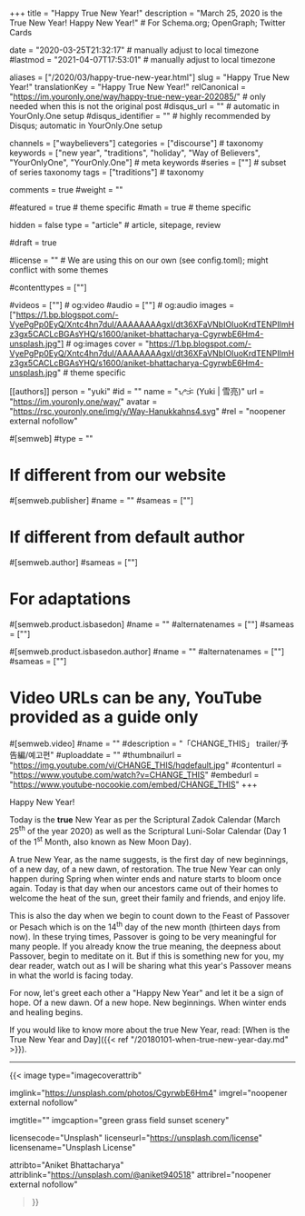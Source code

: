 +++
title = "Happy True New Year!"
description = "March 25, 2020 is the True New Year! Happy New Year!"  # For Schema.org; OpenGraph; Twitter Cards

date = "2020-03-25T21:32:17"                          # manually adjust to local timezone
#lastmod = "2021-04-07T17:53:01"                 # manually adjust to local timezone

aliases = ["/2020/03/happy-true-new-year.html"]
slug = "Happy True New Year!"
translationKey = "Happy True New Year!"
relCanonical = "https://im.youronly.one/way/happy-true-new-year-202085/"                           # only needed when this is not the original post
#disqus_url = ""                                                    # automatic in YourOnly.One setup
#disqus_identifier = ""                                             # highly recommended by Disqus; automatic in YourOnly.One setup

channels = ["waybelievers"]
categories = ["discourse"]                           # taxonomy
keywords = ["new year", "traditions", "holiday", "Way of Believers", "YourOnlyOne", "YourOnly.One"]                             # meta keywords
#series = [""]                               # subset of series taxonomy
tags = ["traditions"]                                 # taxonomy

comments = true
#weight = ""

#featured = true                              # theme specific
#math = true                                  # theme specific

hidden = false
type = "article"                                                           # article, sitepage, review

#draft = true

#license = ""                                 # We are using this on our own (see config.toml); might conflict with some themes

#contenttypes = [""]

#videos = [""]                                # og:video
#audio = [""]                                 # og:audio
images = ["https://1.bp.blogspot.com/-VyePgPp0EyQ/Xntc4hn7duI/AAAAAAAAgxI/dt36XFaVNbIOIuoKrdTENPIlmHz3gx5CACLcBGAsYHQ/s1600/aniket-bhattacharya-CgyrwbE6Hm4-unsplash.jpg"]    # og:images
cover = "https://1.bp.blogspot.com/-VyePgPp0EyQ/Xntc4hn7duI/AAAAAAAAgxI/dt36XFaVNbIOIuoKrdTENPIlmHz3gx5CACLcBGAsYHQ/s1600/aniket-bhattacharya-CgyrwbE6Hm4-unsplash.jpg"       # theme specific

[[authors]]
person = "yuki"
#id = ""
name = "ᜌᜓᜃᜒ (Yuki | 雪亮)"
url = "https://im.youronly.one/way/"
avatar = "https://rsc.youronly.one/img/y/Way-Hanukkahns4.svg"
#rel = "noopener external nofollow"

#[semweb]
#type = ""

# If different from our website
#[semweb.publisher]
#name = ""
#sameas = [""]

# If different from default author
#[semweb.author]
#sameas = [""]

# For adaptations
#[semweb.product.isbasedon]
#name = ""
#alternatenames = [""]
#sameas = [""]

#[semweb.product.isbasedon.author]
#name = ""
#alternatenames = [""]
#sameas = [""]

# Video URLs can be any, YouTube provided as a guide only
#[semweb.video]
#name = ""
#description = "「CHANGE_THIS」 trailer/予告編/예고편"
#uploaddate = ""
#thumbnailurl = "https://img.youtube.com/vi/CHANGE_THIS/hqdefault.jpg"
#contenturl = "https://www.youtube.com/watch?v=CHANGE_THIS"
#embedurl = "https://www.youtube-nocookie.com/embed/CHANGE_THIS"
+++

Happy New Year!

Today is the **true** New Year as per the Scriptural Zadok Calendar (March 25<sup>th</sup> of the year 2020) as well as the Scriptural Luni-Solar Calendar (Day 1 of the 1<sup>st</sup> Month, also known as New Moon Day).

<!--more-->

A true New Year, as the name suggests, is the first day of new beginnings, of a new day, of a new dawn, of restoration. The true New Year can only happen during Spring when winter ends and nature starts to bloom once again. Today is that day when our ancestors came out of their homes to welcome the heat of the sun, greet their family and friends, and enjoy life.

This is also the day when we begin to count down to the Feast of Passover or Pesach which is on the 14<sup>th</sup> day of the new month (thirteen days from now). In these trying times, Passover is going to be very meaningful for many people. If you already know the true meaning, the deepness about Passover, begin to meditate on it. But if this is something new for you, my dear reader, watch out as I will be sharing what this year's Passover means in what the world is facing today.

For now, let's greet each other a "Happy New Year" and let it be a sign of hope. Of a new dawn. Of a new hope. New beginnings. When winter ends and healing begins.

If you would like to know more about the true New Year, read: [When is the True New Year and Day]({{< ref "/20180101-when-true-new-year-day.md" >}}).

-------

{{< image
  type="imagecoverattrib"

  imglink="https://unsplash.com/photos/CgyrwbE6Hm4"
  imgrel="noopener external nofollow"

  imgtitle=""
  imgcaption="green grass field sunset scenery"

  licensecode="Unsplash"
  licenseurl="https://unsplash.com/license"
  licensename="Unsplash License"

  attribto="Aniket Bhattacharya"
  attriblink="https://unsplash.com/@aniket940518"
  attribrel="noopener external nofollow"
>}}
